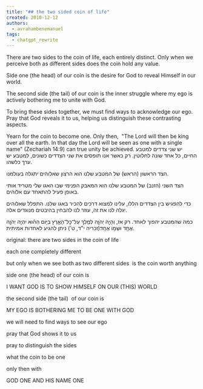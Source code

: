 ```yaml
---
title: "## the two sided coin of life"
created: 2010-12-12
authors:
  - avrahambenemanuel
tags:
  - chatgpt_rewrite
---
```

There are two sides to the coin of life, 
each entirely distinct. 
Only when we perceive both as different sides does the coin hold any value.

Side one (the head) of our coin 
is the desire for God to reveal Himself in our world.

The second side (the tail) of our coin 
is the inner struggle where my ego is actively bothering me to unite with God.

To bring these sides together, 
we must find ways to acknowledge our ego. Pray that God reveals it to us,
 helping us distinguish these contrasting aspects.

Yearn for the coin to become one. Only then,
 "The Lord will then be king over all the earth. In that day the Lord will be seen as one with a single name" (Zechariah 14:9) can true unity be achieved.
יש שני צדדים למטבע החיים,
כל אחד שונה לחלוטין.
רק כאשר אנו תופסים את שני הצדדים כשונים, למטבע יש ערך כלשהו.

הצד הראשון (הראש) של המטבע שלנו
הוא הרצון שאלוהים יתגלה בעולמנו.

הצד השני (הזנב) של המטבע שלנו
הוא המאבק הפנימי שבו האגו שלי מטריד אותי באופן פעיל להתאחד עם אלוהים.

כדי להפגיש בין הצדדים הללו,
עלינו למצוא דרכים להכיר באגו שלנו. התפלל שאלוהים יגלה לנו את זה,
  עוזר לנו להבחין בהיבטים מנוגדים אלה.

כמה שהמטבע יהפוך לאחד. רק אז,
  וְהָיָ֧ה יְהֹוָ֛ה לְמֶ֖לֶךְ עַל־כׇּל־הָאָ֑רֶץ בַּיּ֣וֹם הַה֗וּא יִהְיֶ֧ה יְהֹוָ֛ה אֶחָ֖ד וּשְׁמ֥וֹ אֶחָֽד׃(זכריה י"ד, ט') ניתן להגיע לאחדות אמיתית.


original:
there are two sides in the coin of life

each one completely different

but only when we see both as two different sides  is the coin worth anything

side one (the head) of our coin is

I WANT GOD IS TO SHOW HIMSELF ON OUR (THIS) WORLD

the second side (the tail)  of our coin is

MY EGO IS BOTHERING ME TO BE ONE WITH GOD

we will need to find ways to see our ego

pray that God shows it to us

pray to distinguish the sides

what the coin to be one

only then with

GOD ONE AND HIS NAME ONE
